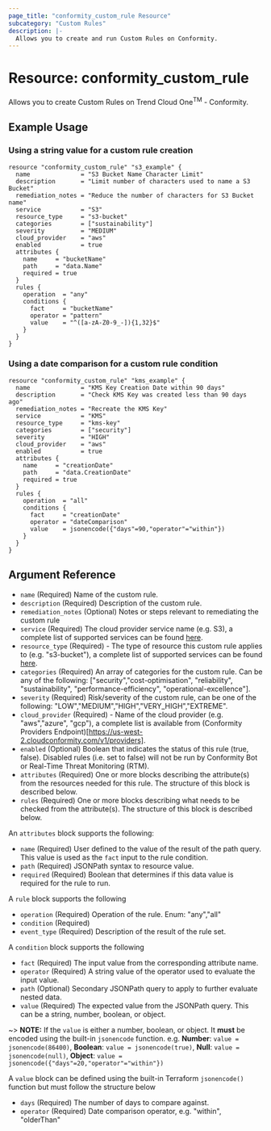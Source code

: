 ```yaml
---
page_title: "conformity_custom_rule Resource"
subcategory: "Custom Rules"
description: |-
  Allows you to create and run Custom Rules on Conformity. 
---
```


# Resource: conformity_custom_rule
Allows you to create Custom Rules on Trend Cloud One<sup>TM</sup> - Conformity.

## Example Usage

### Using a string value for a custom rule creation

```hcl
resource "conformity_custom_rule" "s3_example" {
  name              = "S3 Bucket Name Character Limit"
  description       = "Limit number of characters used to name a S3 Bucket"
  remediation_notes = "Reduce the number of characters for S3 Bucket name"
  service           = "S3"
  resource_type     = "s3-bucket"
  categories        = ["sustainability"]
  severity          = "MEDIUM"
  cloud_provider    = "aws"
  enabled           = true
  attributes {
    name     = "bucketName"
    path     = "data.Name"
    required = true
  }
  rules {
    operation  = "any"
    conditions {
      fact     = "bucketName"
      operator = "pattern"
      value    = "^([a-zA-Z0-9_-]){1,32}$"
    }
  }
}
```

### Using a date comparison for a custom rule condition

```hcl
resource "conformity_custom_rule" "kms_example" {
  name              = "KMS Key Creation Date within 90 days"
  description       = "Check KMS Key was created less than 90 days ago"
  remediation_notes = "Recreate the KMS Key"
  service           = "KMS"
  resource_type     = "kms-key"
  categories        = ["security"]
  severity          = "HIGH"
  cloud_provider    = "aws"
  enabled           = true
  attributes {
    name     = "creationDate"
    path     = "data.CreationDate"
    required = true
  }
  rules {
    operation  = "all"
    conditions {
      fact     = "creationDate"
      operator = "dateComparison"
      value    = jsonencode({"days"=90,"operator"="within"})
    }
  }
}

```

## Argument Reference

* `name` (Required) Name of the custom rule.
* `description` (Required) Description of the custom rule.
* `remediation_notes` (Optional) Notes or steps relevant to remediating the custom rule
* `service` (Required) The cloud provider service name (e.g. S3), a complete list of supported services can be found [here](https://us-west-2.cloudconformity.com/v1/services).
* `resource_type` (Required) - The type of resource this custom rule applies to (e.g. "s3-bucket"), a complete list of supported services can be found [here](https://us-west-2.cloudconformity.com/v1/resource-types).
* `categories` (Required) An array of categories for the custom rule. Can be any of the following: ["security","cost-optimisation", "reliability", "sustainability", "performance-efficiency", "operational-excellence"].
* `severity` (Required) Risk/severity of the custom rule, can be one of the following: "LOW","MEDIUM","HIGH","VERY_HIGH","EXTREME".
* `cloud_provider` (Required) -  Name of the cloud provider (e.g. "aws","azure", "gcp"), a complete list is available from (Conformity Providers Endpoint)[https://us-west-2.cloudconformity.com/v1/providers].
* `enabled` (Optional) Boolean that indicates the status of this rule (true, false). Disabled rules (i.e. set to false) will not be run by Conformity Bot or Real-Time Threat Monitoring (RTM).
* `attributes` (Required) One or more blocks describing the attribute(s) from the resources needed for this rule. The structure of this block is described below.
* `rules` (Required) One or more blocks describing what needs to be checked from the attribute(s). The structure of this block is described below.

An `attributes` block supports the following:
* `name` (Required) User defined to the value of the result of the path query. This value is used as the `fact` input to the rule condition.
* `path` (Required) JSONPath syntax to resource value.
* `required` (Required) Boolean that determines if this data value is required for the rule to run.

A `rule` block supports the following
* `operation` (Required) Operation of the rule. Enum: "any","all"
* `condition` (Required) 
* `event_type` (Required) Description of the result of the rule set.

A `condition` block supports the following
* `fact` (Required) The input value from the corresponding attribute name.
* `operator` (Required) A string value of the operator used to evaluate the input value.
* `path` (Optional) Secondary JSONPath query to apply to further evaluate nested data.
* `value` (Required) The expected value from the JSONPath query. This can be a string, number, boolean, or object.

~> **NOTE:** If the `value` is either a number, boolean, or object. It **must** be encoded using the built-in `jsonencode` function. e.g. **Number**: `value = jsonencode(86400)`, **Boolean**: `value = jsonencode(true)`, **Null**: `value = jsonencode(null)`, **Object**: `value = jsonencode({"days"=20,"operator"="within"})`

A `value` block can be defined using the built-in Terraform `jsonencode()` function but must follow the structure below
* `days` (Required) The number of days to compare against.
* `operator` (Required) Date comparison operator, e.g. "within", "olderThan"
